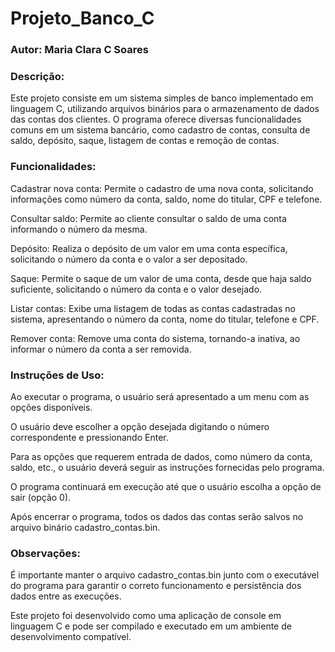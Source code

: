 # Projeto_Banco_C

### Autor: Maria Clara C Soares

### Descrição:

Este projeto consiste em um sistema simples de banco implementado em linguagem C, utilizando arquivos binários para o armazenamento de dados das contas dos clientes. O programa oferece diversas funcionalidades comuns em um sistema bancário, como cadastro de contas, consulta de saldo, depósito, saque, listagem de contas e remoção de contas.

### Funcionalidades:

Cadastrar nova conta: Permite o cadastro de uma nova conta, solicitando informações como número da conta, saldo, nome do titular, CPF e telefone.

Consultar saldo: Permite ao cliente consultar o saldo de uma conta informando o número da mesma.

Depósito: Realiza o depósito de um valor em uma conta específica, solicitando o número da conta e o valor a ser depositado.

Saque: Permite o saque de um valor de uma conta, desde que haja saldo suficiente, solicitando o número da conta e o valor desejado.

Listar contas: Exibe uma listagem de todas as contas cadastradas no sistema, apresentando o número da conta, nome do titular, telefone e CPF.

Remover conta: Remove uma conta do sistema, tornando-a inativa, ao informar o número da conta a ser removida.

### Instruções de Uso:

Ao executar o programa, o usuário será apresentado a um menu com as opções disponíveis.

O usuário deve escolher a opção desejada digitando o número correspondente e pressionando Enter.

Para as opções que requerem entrada de dados, como número da conta, saldo, etc., o usuário deverá seguir as instruções fornecidas pelo programa.

O programa continuará em execução até que o usuário escolha a opção de sair (opção 0).

Após encerrar o programa, todos os dados das contas serão salvos no arquivo binário cadastro_contas.bin.

### Observações:

É importante manter o arquivo cadastro_contas.bin junto com o executável do programa para garantir o correto funcionamento e persistência dos dados entre as execuções.

Este projeto foi desenvolvido como uma aplicação de console em linguagem C e pode ser compilado e executado em um ambiente de desenvolvimento compatível.
